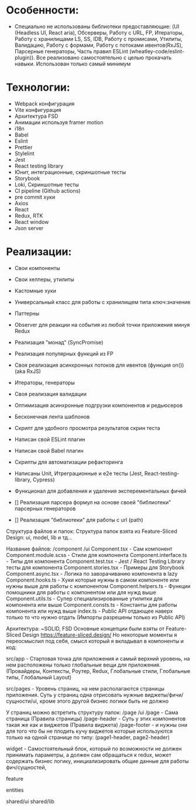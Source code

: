 # Особенности:

- Специально не использованы библиотеки предоставляющие:
  (UI (Headless UI, React aria), Обсерверы, Работу с URL, FP, Итераторы, Работу с хранилищами LS, SS, IDB,
  Работу с промисами, Утилиты, Валидацию, Работу с формами, Работу с потоками ивентов(RxJS),
  Парсерные генераторы, Часть правил ESLint (wheatley-code/eslint-plugin)).
  Все реализовано самостоятельно с целью прокачать навыки.
  Использован только самый минимум

# Технологии:

- Webpack конфигурация
- Vite конфигурация
- Архитектура FSD
- Анимации используя framer motion
- i18n
- Babel
- Eslint
- Prettier
- Stylelint
- Jest
- React testing library
- Юнит, интеграционные, скриншотные тесты
- Storybook
- Loki, Скриншотные тесты
- CI pipeline (Github actions)
- pre commit хуки
- Axios
- React
- Redux, RTK
- React window
- Json server

# Реализации:

- Свои компоненты
- Свои хелперы, утилиты
- Кастомные хуки
- Универсальный класс для работы с хранилищем типа ключ:значение
- Паттерны
- Observer для реакции на события из любой точки приложения минуя Redux
- Реализация "монад" (SyncPromise)
- Реализация популярных функций из FP
- Своя реализация асинхронных потоков для ивентов (функция on())(aka RxJS)
- Итераторы, генераторы
- Своя реализация валидации
- Оптимизация асинхронные подгрузки компонентов и редьюсеров
- Бесконечная лента шаблонов
- Скрипт для удобного просмотра результатов скрин теста
- Написан свой ESLint плагин
- Написан свой Babel плагин
- Скрипты для автоматизации рефакторинга
- Написаны Unit, Итреграционные и e2e тесты (Jest, React-testing-library, Cypress)
- Функционал для добавления и удаления эксперементальных фичей

- [] Реализация парсера формул на основе своей "библиотеки" парсерных генераторов
- [] Реализация "библиотеки" для работы с url (path)

Структура файлов и папок:
Структура папок взята из Feature-Sliced Design:
ui, model, lib и тд...

Название файлов:
/component
/ui
Component.tsx - Сам компонент
Component.module.scss - Стили для компонента
Component.interface.ts - Типы для компонента
Component.test.tsx - Jest / React Testing Library тесты для компонента
Component.stories.tsx - Примеры для Storybook
Component.async.tsx - Логика по заворачиванию компонента в lazy
Component.hooks.ts - Хуки которые нужны в самом компоненте или нужны выше для работы с компонентом
Component.helpers.ts - Функции помощники для работы с компонентом или для нужд выше
Component.utils.ts - Супер специализированные утилитки для компонента или выше
Component.consts.ts - Константы для работы компонента или нужд выше
index.ts - Public API отдающее наверх только то что нужно отдать (Импорты разрешены только из Public API)

Архитектура: ~SOLID, FSD
Основные концепции были взяты от Feature-Sliced Design https://feature-sliced.design/
Но некоторые моменты я переосмыслил под себя, смысл который я вкладывал в компоненты и код:

src/app - Стартовая точка для приложения и самый верхний уровень, на нем расположены только глобальные вещи для приложения. (Провайдеры, Контексты, Роутер, Redux, Глобальные стили, Глобальные типы, Глобальный Layout)

src/pages - Уровень страниц, на нем располагаются страницы приложения. Суть у страниц одна отрисовать нужные виджеты/фичи/сущности/ui, кроме этого другой бизнес логики быть не должно

У страниц можно встретить структуру папок:
/page
/ui
/page - Сама страница (Правила страницы)
/page-header - Суть у этих компонентов такая же как и виджетов (Правила виджета)
/page-footer - и нужны они для того что бы не плодить кучу виджетов которые используются только на одной странице по типу: (page1-header, page2-header)

widget - Самостоятельный блок, который по возможности не должен принимать параметры, а должен сам обращаться к redux, может содержать бизнес логику, инициализировать общие данные для работы фич/сущностей,

feature

entities

shared/ui
shared/lib
